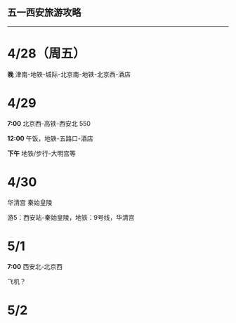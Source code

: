 ## 五一西安旅游攻略

---

# 4/28（周五）

**晚** 津南-地铁-城际-北京南-地铁-北京西-酒店

# 4/29

**7:00** 北京西-高铁-西安北 550

**12:00** 午饭，地铁-五路口-酒店

**下午** 地铁/步行-大明宫等

# 4/30

华清宫 秦始皇陵

游5：西安站-秦始皇陵，地铁：9号线，华清宫

# 5/1

**7:00** 西安北-北京西

飞机？

# 5/2



